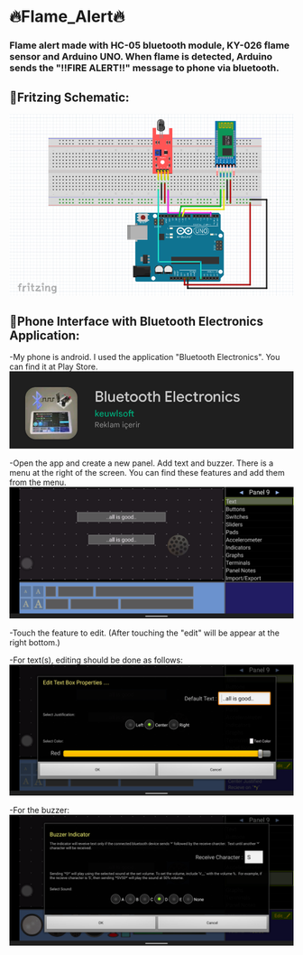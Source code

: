 # :fire:Flame_Alert:fire:
### Flame alert made with HC-05 bluetooth module, KY-026 flame sensor and Arduino UNO. When flame is detected, Arduino sends the "!!FIRE ALERT!!" message to phone via bluetooth.

## 	:pushpin:Fritzing Schematic:
![alt text](/images/flame-bt-fr.png)

## :pushpin:Phone Interface with Bluetooth Electronics Application:
-My phone is android. I used the application "Bluetooth Electronics". You can find it at Play Store.
![alt text](/images/App-andr.png)

-Open the app and create a new panel. Add text and buzzer. There is a menu at the right of the screen. You can find these features and add them from the menu.
![alt text](/images/tutorial1.png)

-Touch the feature to edit. (After touching the "edit" will be appear at the right bottom.)

-For text(s), editing should be done as follows:
![alt text](/images/tutorial2.png)


-For the buzzer:
![alt text](/images/tutorial4.png)
